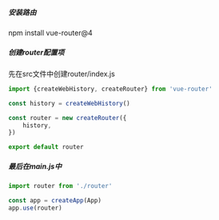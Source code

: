 ##### 安装路由

npm install vue-router@4

##### 创建router配置项

先在src文件中创建router/index.js

```js
import {createWebHistory, createRouter} from 'vue-router'

const history = createWebHistory()

const router = new createRouter({
    history,
})

export default router
```

##### 最后在main.js中

```js
import router from './router'

const app = createApp(App)
app.use(router)
```

